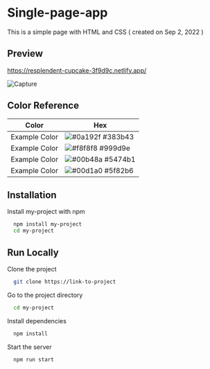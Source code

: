 # Single-page-app
This is a simple page with HTML and CSS ( created on Sep 2, 2022 )

## Preview

https://resplendent-cupcake-3f9d9c.netlify.app/


![Capture](https://user-images.githubusercontent.com/73032767/226191120-1d2bc76f-5f0d-4764-933e-6e5a8c2cd641.PNG)

## Color Reference

| Color             | Hex                                                                |
| ----------------- | ------------------------------------------------------------------ |
| Example Color | ![#0a192f](https://via.placeholder.com/10/383b43?text=+) #383b43 |
| Example Color | ![#f8f8f8](https://via.placeholder.com/10/999d9e?text=+) #999d9e |
| Example Color | ![#00b48a](https://via.placeholder.com/10/5474b1?text=+) #5474b1 |
| Example Color | ![#00d1a0](https://via.placeholder.com/10/5f82b6?text=+) #5f82b6 |


## Installation

Install my-project with npm

```bash
  npm install my-project
  cd my-project
```
    

## Run Locally

Clone the project

```bash
  git clone https://link-to-project
```

Go to the project directory

```bash
  cd my-project
```

Install dependencies

```bash
  npm install
```

Start the server

```bash
  npm run start
```

